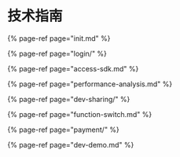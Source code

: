 # 技术指南

{% page-ref page="init.md" %}

{% page-ref page="login/" %}

{% page-ref page="access-sdk.md" %}

{% page-ref page="performance-analysis.md" %}

{% page-ref page="dev-sharing/" %}

{% page-ref page="function-switch.md" %}

{% page-ref page="payment/" %}

{% page-ref page="dev-demo.md" %}


